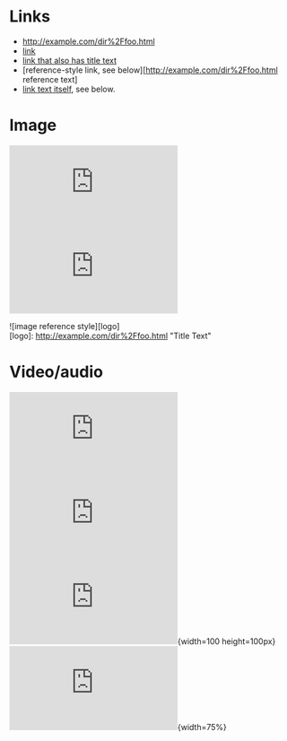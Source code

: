 # Links
- http://example.com/dir%2Ffoo.html
- [link](http://example.com/dir%2Ffoo.html)
- [link that also has title text](http://example.com/dir%2Ffoo.html "This link takes you to somewhere!")
- [reference-style link, see below][http://example.com/dir%2Ffoo.html reference text]
- [link text itself][], see below.

[arbitrary case-insensitive reference text]: http://example.com/dir%2Ffoo.html  
[1]: http://example.com/dir%2Ffoo.html
[link text itself]: http://example.com/dir%2Ffoo.html

# Image

![image](http://example.com/dir%2Ffoo.html)  
![image with title text](http://example.com/dir%2Ffoo.html "Title Text")  

![image reference style][logo]  
[logo]: http://example.com/dir%2Ffoo.html "Title Text"

# Video/audio

![Video](http://example.com/dir%2Ffoo.html)  
![Video with title text](http://example.com/dir%2Ffoo.html)  
![Video with title text with absolute size](http://example.com/dir%2Ffoo.html "Title Text"){width=100 height=100px}  
![Video with title text with relative size](http://example.com/dir%2Ffoo.html "Title Text"){width=75%}

